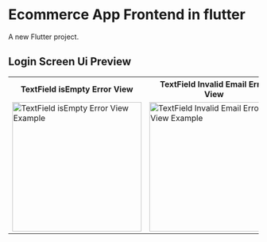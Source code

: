 # Ecommerce App Frontend in flutter

A new Flutter project.

## Login Screen Ui Preview


<table>
  
  
<tr>                    
   <th> TextField isEmpty Error View</th>
   <th> TextField Invalid Email Error View</th>
   <th> User not found! Error View</th>
   <th> Incorrect password! Error View</th>
   <th> Login Success View</th>
</tr>  
  
  
  
<tr>

<td>
  <img src="" alt="TextField isEmpty Error View Example" width="260"/>
</td>

<td>
  <img src="" alt="TextField Invalid Email Error View Example" width="260"/>
</td>


<td>
 <img src="" alt="User not found! Error View Example" width="260"/>
</td>

<td>
 <img src="" alt="Incorrect password! Error View Example" width="260"/>
</td>

<td>
 <img src="" alt=" Login Success View Example" width="260"/>
</td>
 
  
</tr>

</table>